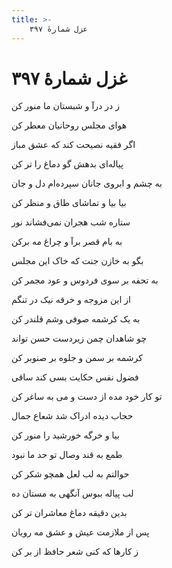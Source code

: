 ```yaml
---
title: >-
    غزل شمارهٔ ۳۹۷
---
```

# غزل شمارهٔ ۳۹۷

<div class="b" id="bn1"><div class="m1"><p>ز در درآ و شبستان ما منور کن</p></div>
<div class="m2"><p>هوای مجلس روحانیان معطر کن</p></div></div>
<div class="b" id="bn2"><div class="m1"><p>اگر فقیه نصیحت کند که عشق مباز</p></div>
<div class="m2"><p>پیاله‌ای بدهش گو دماغ را تر کن</p></div></div>
<div class="b" id="bn3"><div class="m1"><p>به چشم و ابروی جانان سپرده‌ام دل و جان</p></div>
<div class="m2"><p>بیا بیا و تماشای طاق و منظر کن</p></div></div>
<div class="b" id="bn4"><div class="m1"><p>ستاره شب هجران نمی‌فشاند نور</p></div>
<div class="m2"><p>به بام قصر برآ و چراغ مه برکن</p></div></div>
<div class="b" id="bn5"><div class="m1"><p>بگو به خازن جنت که خاک این مجلس</p></div>
<div class="m2"><p>به تحفه بر سوی فردوس و عود مجمر کن</p></div></div>
<div class="b" id="bn6"><div class="m1"><p>از این مزوجه و خرقه نیک در تنگم</p></div>
<div class="m2"><p>به یک کرشمه صوفی وشم قلندر کن</p></div></div>
<div class="b" id="bn7"><div class="m1"><p>چو شاهدان چمن زیردست حسن تواند</p></div>
<div class="m2"><p>کرشمه بر سمن و جلوه بر صنوبر کن</p></div></div>
<div class="b" id="bn8"><div class="m1"><p>فضول نفس حکایت بسی کند ساقی</p></div>
<div class="m2"><p>تو کار خود مده از دست و می به ساغر کن</p></div></div>
<div class="b" id="bn9"><div class="m1"><p>حجاب دیده ادراک شد شعاع جمال</p></div>
<div class="m2"><p>بیا و خرگه خورشید را منور کن</p></div></div>
<div class="b" id="bn10"><div class="m1"><p>طمع به قند وصال تو حد ما نبود</p></div>
<div class="m2"><p>حوالتم به لب لعل همچو شکر کن</p></div></div>
<div class="b" id="bn11"><div class="m1"><p>لب پیاله ببوس آنگهی به مستان ده</p></div>
<div class="m2"><p>بدین دقیقه دماغ معاشران تر کن</p></div></div>
<div class="b" id="bn12"><div class="m1"><p>پس از ملازمت عیش و عشق مه رویان</p></div>
<div class="m2"><p>ز کارها که کنی شعر حافظ از بر کن</p></div></div>